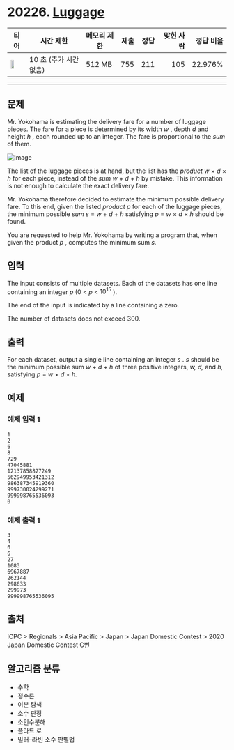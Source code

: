 # 20226. [Luggage](https://www.acmicpc.net/problem/20226)

| 티어 | 시간 제한 | 메모리 제한 | 제출 | 정답 | 맞힌 사람 | 정답 비율 |
|---|---|---|---:|---:|---:|---:|
| <img src="https://static.solved.ac/tier_small/22.svg" width="50%" /> | 10 초 (추가 시간 없음) | 512 MB | 755 | 211 | 105 | 22.976% |

---

## 문제

Mr. Yokohama is estimating the delivery fare for a number of luggage pieces. The fare for a piece is determined by its width  *w* , depth  *d*  and height  *h* , each rounded up to an integer. The fare is proportional to the  *sum*  of them.

![image](https://upload.acmicpc.net/e63dd384-ee2c-4c25-b294-00483c12a2c7/-/preview/)

The list of the luggage pieces is at hand, but the list has the  *product* *w* × *d* × *h*  for each piece, instead of the  *sum* *w* + *d* + *h*  by mistake. This information is not enough to calculate the exact delivery fare.

Mr. Yokohama therefore decided to estimate the minimum possible delivery fare. To this end, given the listed  *product* *p*  for each of the luggage pieces, the minimum possible  *sum* *s* = *w* + *d* + *h*  satisfying  *p* = *w* × *d* × *h*  should be found.

You are requested to help Mr. Yokohama by writing a program that, when given the product  *p* , computes the minimum sum  *s.*

## 입력

The input consists of multiple datasets. Each of the datasets has one line containing an integer  *p*  (0 <  *p*  < $10^{15}$
).

The end of the input is indicated by a line containing a zero.

The number of datasets does not exceed 300.

## 출력

For each dataset, output a single line containing an integer  *s* .  *s*  should be the minimum possible sum  *w* + *d* + *h*  of three positive integers,  *w,* *d,*  and  *h,*  satisfying  *p* = *w* × *d* × *h.*

## 예제

### 예제 입력 1

```
1
2
6
8
729
47045881
12137858827249
562949953421312
986387345919360
999730024299271
999998765536093
0
```

### 예제 출력 1

```
3
4
6
6
27
1083
6967887
262144
298633
299973
999998765536095
```

## 출처

ICPC
\> 
Regionals
\> 
Asia Pacific
\> 
Japan
\> 
Japan Domestic Contest
\> 
2020 Japan Domestic Contest
C번

## 알고리즘 분류

- 수학
- 정수론
- 이분 탐색
- 소수 판정
- 소인수분해
- 폴라드 로
- 밀러–라빈 소수 판별법

